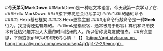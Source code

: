 #**今天学习MarkDown**
##MarkDown是一种超文本语言，今天我第一次学习了它.
###Hello MarkDown
####接下来我还会继续学习
####1.Git的基础命令
####2.Hexo基础框架
####3.Hexo更换主题
####用命令行敲命令是一种**Geek**行为，我觉得还挺有趣的。
##Geek是指极客，通常被用于形容计算机和网络技术有狂热兴趣并投入大量的时间钻研的人。所以俗称发烧友或怪杰。
##有点意思，下面这张gifi可以形容我的心情
！【】（https://qgt-style.oss-cn-hangzhou.aliyuncs.com/newcoursep4/g1/g1-2-2/tenor.gi）

